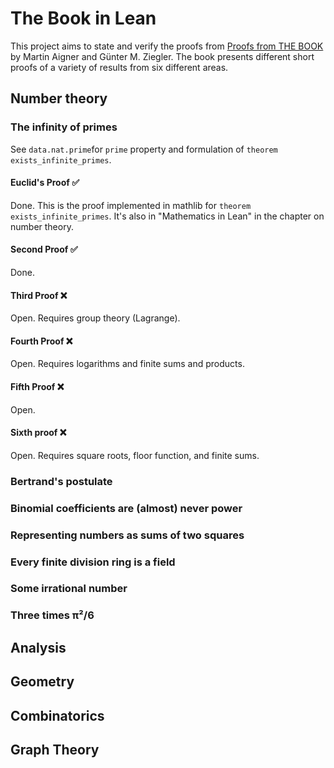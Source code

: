 # The Book in Lean

This project aims to state and verify the proofs from [Proofs from THE BOOK](https://link.springer.com/book/10.1007/978-3-662-57265-8) by Martin Aigner and Günter M. Ziegler. The book presents different short proofs of a variety of results from six different areas.

## Number theory

### The infinity of primes

See `data.nat.prime`for `prime` property and formulation of `theorem exists_infinite_primes`.

#### Euclid's Proof ✅

Done. This is the proof implemented in mathlib for `theorem exists_infinite_primes`.
It's also in "Mathematics in Lean" in the chapter on number theory.

#### Second Proof ✅

Done.

#### Third Proof ❌
Open. Requires group theory (Lagrange).

#### Fourth Proof ❌
Open. Requires logarithms and finite sums and products.

#### Fifth Proof ❌
Open.

#### Sixth proof ❌
Open. Requires square roots, floor function, and finite sums.


### Bertrand's postulate

### Binomial coefficients are (almost) never power

### Representing numbers as sums of two squares

### Every finite division ring is a field

### Some irrational number

### Three times π²/6

## Analysis

## Geometry

## Combinatorics

## Graph Theory
